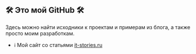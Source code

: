 ## 🛠️ Это мой GitHub 🛠️

Здесь можно найти исходники к проектам и примерам из блога, а также просто моим разработкам.
- ℹ️  Мой сайт со статьями <a href="https://it-stories.ru">it-stories.ru</a>
